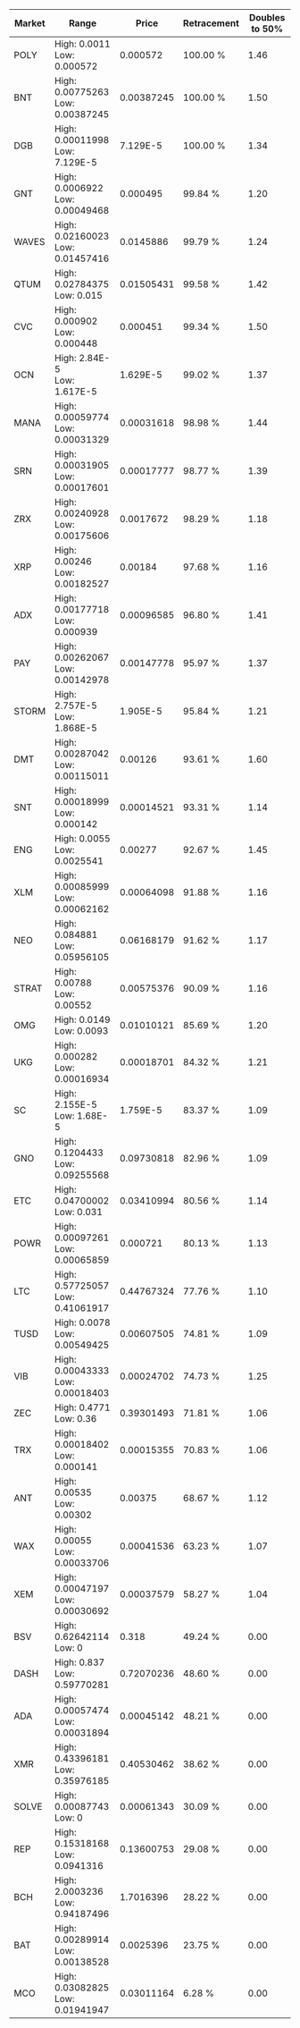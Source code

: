 | Market | Range | Price| Retracement | Doubles to 50% |
| --- | --- | --- | --- | --- |
| POLY | High: 0.0011<br />Low: 0.000572 | 0.000572 | 100.00 % | 1.46 |
| BNT | High: 0.00775263<br />Low: 0.00387245 | 0.00387245 | 100.00 % | 1.50 |
| DGB | High: 0.00011998<br />Low: 7.129E-5 | 7.129E-5 | 100.00 % | 1.34 |
| GNT | High: 0.0006922<br />Low: 0.00049468 | 0.000495 | 99.84 % | 1.20 |
| WAVES | High: 0.02160023<br />Low: 0.01457416 | 0.0145886 | 99.79 % | 1.24 |
| QTUM | High: 0.02784375<br />Low: 0.015 | 0.01505431 | 99.58 % | 1.42 |
| CVC | High: 0.000902<br />Low: 0.000448 | 0.000451 | 99.34 % | 1.50 |
| OCN | High: 2.84E-5<br />Low: 1.617E-5 | 1.629E-5 | 99.02 % | 1.37 |
| MANA | High: 0.00059774<br />Low: 0.00031329 | 0.00031618 | 98.98 % | 1.44 |
| SRN | High: 0.00031905<br />Low: 0.00017601 | 0.00017777 | 98.77 % | 1.39 |
| ZRX | High: 0.00240928<br />Low: 0.00175606 | 0.0017672 | 98.29 % | 1.18 |
| XRP | High: 0.00246<br />Low: 0.00182527 | 0.00184 | 97.68 % | 1.16 |
| ADX | High: 0.00177718<br />Low: 0.000939 | 0.00096585 | 96.80 % | 1.41 |
| PAY | High: 0.00262067<br />Low: 0.00142978 | 0.00147778 | 95.97 % | 1.37 |
| STORM | High: 2.757E-5<br />Low: 1.868E-5 | 1.905E-5 | 95.84 % | 1.21 |
| DMT | High: 0.00287042<br />Low: 0.00115011 | 0.00126 | 93.61 % | 1.60 |
| SNT | High: 0.00018999<br />Low: 0.000142 | 0.00014521 | 93.31 % | 1.14 |
| ENG | High: 0.0055<br />Low: 0.0025541 | 0.00277 | 92.67 % | 1.45 |
| XLM | High: 0.00085999<br />Low: 0.00062162 | 0.00064098 | 91.88 % | 1.16 |
| NEO | High: 0.084881<br />Low: 0.05956105 | 0.06168179 | 91.62 % | 1.17 |
| STRAT | High: 0.00788<br />Low: 0.00552 | 0.00575376 | 90.09 % | 1.16 |
| OMG | High: 0.0149<br />Low: 0.0093 | 0.01010121 | 85.69 % | 1.20 |
| UKG | High: 0.000282<br />Low: 0.00016934 | 0.00018701 | 84.32 % | 1.21 |
| SC | High: 2.155E-5<br />Low: 1.68E-5 | 1.759E-5 | 83.37 % | 1.09 |
| GNO | High: 0.1204433<br />Low: 0.09255568 | 0.09730818 | 82.96 % | 1.09 |
| ETC | High: 0.04700002<br />Low: 0.031 | 0.03410994 | 80.56 % | 1.14 |
| POWR | High: 0.00097261<br />Low: 0.00065859 | 0.000721 | 80.13 % | 1.13 |
| LTC | High: 0.57725057<br />Low: 0.41061917 | 0.44767324 | 77.76 % | 1.10 |
| TUSD | High: 0.0078<br />Low: 0.00549425 | 0.00607505 | 74.81 % | 1.09 |
| VIB | High: 0.00043333<br />Low: 0.00018403 | 0.00024702 | 74.73 % | 1.25 |
| ZEC | High: 0.4771<br />Low: 0.36 | 0.39301493 | 71.81 % | 1.06 |
| TRX | High: 0.00018402<br />Low: 0.000141 | 0.00015355 | 70.83 % | 1.06 |
| ANT | High: 0.00535<br />Low: 0.00302 | 0.00375 | 68.67 % | 1.12 |
| WAX | High: 0.00055<br />Low: 0.00033706 | 0.00041536 | 63.23 % | 1.07 |
| XEM | High: 0.00047197<br />Low: 0.00030692 | 0.00037579 | 58.27 % | 1.04 |
| BSV | High: 0.62642114<br />Low: 0 | 0.318 | 49.24 % | 0.00 |
| DASH | High: 0.837<br />Low: 0.59770281 | 0.72070236 | 48.60 % | 0.00 |
| ADA | High: 0.00057474<br />Low: 0.00031894 | 0.00045142 | 48.21 % | 0.00 |
| XMR | High: 0.43396181<br />Low: 0.35976185 | 0.40530462 | 38.62 % | 0.00 |
| SOLVE | High: 0.00087743<br />Low: 0 | 0.00061343 | 30.09 % | 0.00 |
| REP | High: 0.15318168<br />Low: 0.0941316 | 0.13600753 | 29.08 % | 0.00 |
| BCH | High: 2.0003236<br />Low: 0.94187496 | 1.7016396 | 28.22 % | 0.00 |
| BAT | High: 0.00289914<br />Low: 0.00138528 | 0.0025396 | 23.75 % | 0.00 |
| MCO | High: 0.03082825<br />Low: 0.01941947 | 0.03011164 | 6.28 % | 0.00 |
